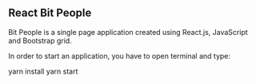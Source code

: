 ## React Bit People
Bit People is a single page application created using React.js, JavaScript and Bootstrap grid.

In order to start an application, you have to open terminal and type:

yarn install
yarn start